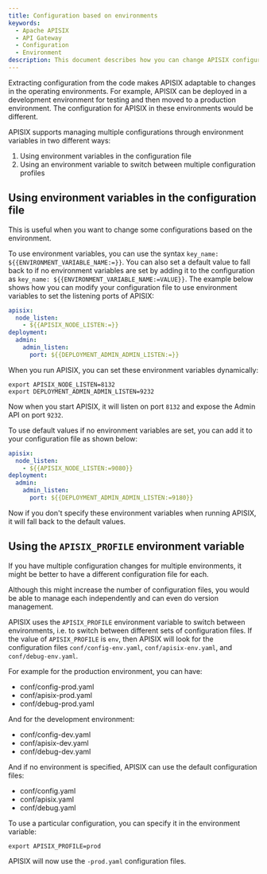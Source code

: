 ```yaml
---
title: Configuration based on environments
keywords:
  - Apache APISIX
  - API Gateway
  - Configuration
  - Environment
description: This document describes how you can change APISIX configuration based on environments.
---
```


<!--
#
# Licensed to the Apache Software Foundation (ASF) under one or more
# contributor license agreements.  See the NOTICE file distributed with
# this work for additional information regarding copyright ownership.
# The ASF licenses this file to You under the Apache License, Version 2.0
# (the "License"); you may not use this file except in compliance with
# the License.  You may obtain a copy of the License at
#
#     http://www.apache.org/licenses/LICENSE-2.0
#
# Unless required by applicable law or agreed to in writing, software
# distributed under the License is distributed on an "AS IS" BASIS,
# WITHOUT WARRANTIES OR CONDITIONS OF ANY KIND, either express or implied.
# See the License for the specific language governing permissions and
# limitations under the License.
#
-->

Extracting configuration from the code makes APISIX adaptable to changes in the operating environments. For example, APISIX can be deployed in a development environment for testing and then moved to a production environment. The configuration for APISIX in these environments would be different.

APISIX supports managing multiple configurations through environment variables in two different ways:

1. Using environment variables in the configuration file
2. Using an environment variable to switch between multiple configuration profiles

## Using environment variables in the configuration file

This is useful when you want to change some configurations based on the environment.

To use environment variables, you can use the syntax `key_name: ${{ENVIRONMENT_VARIABLE_NAME:=}}`. You can also set a default value to fall back to if no environment variables are set by adding it to the configuration as `key_name: ${{ENVIRONMENT_VARIABLE_NAME:=VALUE}}`. The example below shows how you can modify your configuration file to use environment variables to set the listening ports of APISIX:

```yaml title="config.yaml"
apisix:
  node_listen:
    - ${{APISIX_NODE_LISTEN:=}}
deployment:
  admin:
    admin_listen:
      port: ${{DEPLOYMENT_ADMIN_ADMIN_LISTEN:=}}
```

When you run APISIX, you can set these environment variables dynamically:

```shell
export APISIX_NODE_LISTEN=8132
export DEPLOYMENT_ADMIN_ADMIN_LISTEN=9232
```

Now when you start APISIX, it will listen on port `8132` and expose the Admin API on port `9232`.

To use default values if no environment variables are set, you can add it to your configuration file as shown below:

```yaml title="config.yaml"
apisix:
  node_listen:
    - ${{APISIX_NODE_LISTEN:=9080}}  
deployment:
  admin:
    admin_listen:
      port: ${{DEPLOYMENT_ADMIN_ADMIN_LISTEN:=9180}}
```

Now if you don't specify these environment variables when running APISIX, it will fall back to the default values.

## Using the `APISIX_PROFILE` environment variable

If you have multiple configuration changes for multiple environments, it might be better to have a different configuration file for each.

Although this might increase the number of configuration files, you would be able to manage each independently and can even do version management.

APISIX uses the `APISIX_PROFILE` environment variable to switch between environments, i.e. to switch between different sets of configuration files. If the value of `APISIX_PROFILE` is `env`, then APISIX will look for the configuration files `conf/config-env.yaml`, `conf/apisix-env.yaml`, and `conf/debug-env.yaml`.

For example for the production environment, you can have:

* conf/config-prod.yaml
* conf/apisix-prod.yaml
* conf/debug-prod.yaml

And for the development environment:

* conf/config-dev.yaml
* conf/apisix-dev.yaml
* conf/debug-dev.yaml

And if no environment is specified, APISIX can use the default configuration files:

* conf/config.yaml
* conf/apisix.yaml
* conf/debug.yaml

To use a particular configuration, you can specify it in the environment variable:

```shell
export APISIX_PROFILE=prod
```

APISIX will now use the `-prod.yaml` configuration files.
